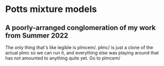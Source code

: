 # Potts mixture models
## A poorly-arranged conglomeration of my work from Summer 2022
The only thing that's like legible is plmcem/. plmc/ is just a clone of the actual plmc so we can run it, and everything else was playing around that has not amounted to anything quite yet. Go to plmcem/
